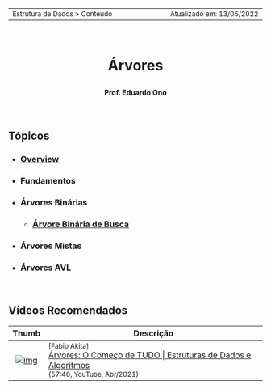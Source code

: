 <table>
<tr>
<td align="left" width="8000">
  <small>Estrutura de Dados > Conteúdo</small>
</td>
<td align="right">
  <small>Atualizado&nbsp;em:&nbsp;13/05/2022</small>
</td>
</tr>
</table>

<br>

<h1 align="center">

Árvores

</h1>

<h4 align="center">
Prof. Eduardo Ono
</h4>

<br>

## Tópicos

* ### [Overview](./overview.md)

* ### Fundamentos

* ### Árvores Binárias

    * ### [Árvore Binária de Busca](./arvore-binaria-de-busca/README.md)

* ### Árvores Mistas

* ### Árvores AVL

<br>

## Vídeos Recomendados

| Thumb | Descrição |
| :-: | --- |
| [![img](https://img.youtube.com/vi/9GdesxWtOgs/default.jpg)](https://youtu.be/9GdesxWtOgs) | <sup>[Fabio Akita]</sup><br>[Árvores: O Começo de TUDO \| Estruturas de Dados e Algoritmos](https://www.youtube.com/watch?v=9GdesxWtOgs)<br><sub>(57:40, YouTube, Abr/2021)</sub>

<br>
